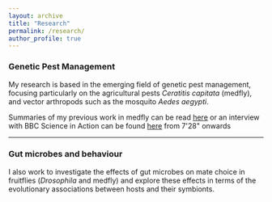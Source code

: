 ```yaml
---
layout: archive
title: "Research"
permalink: /research/
author_profile: true
---
```


### **Genetic Pest Management**
 My research is based in the emerging field of genetic pest management, focusing particularly on the agricultural pests *Ceratitis capitata* (medfly), and vector arthropods such as the mosquito *Aedes aegypti*. 

Summaries of my previous work in medfly can be read [here](https://www.vice.com/en_us/article/vvbzz4/a-bioengineered-solution-to-one-of-agricultures-most-devious-pests-medflies) or an interview with BBC Science in Action can be found [here](https://www.bbc.co.uk/programmes/p024bsk9) from 7'28" onwards
***

### **Gut microbes and behaviour**
I also work to investigate the effects of gut microbes on mate choice in fruitflies (*Drosophila* and medfly) and explore these effects in terms of the evolutionary associations between hosts and their symbionts.
